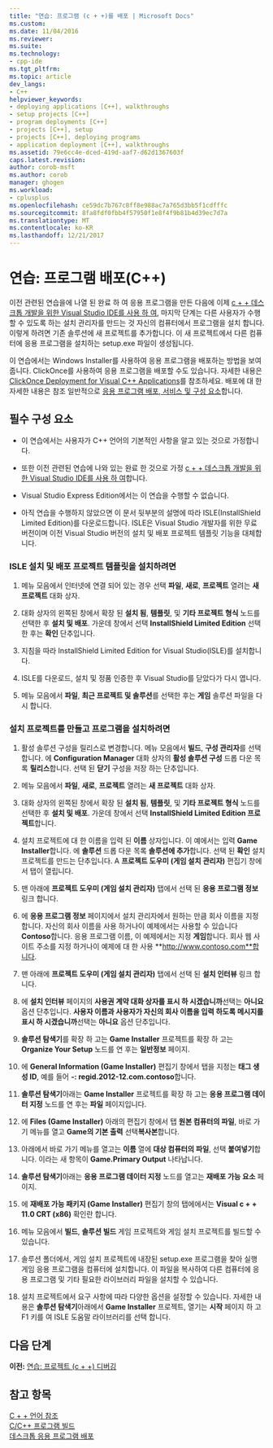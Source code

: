 ```yaml
---
title: "연습: 프로그램 (c + +)를 배포 | Microsoft Docs"
ms.custom: 
ms.date: 11/04/2016
ms.reviewer: 
ms.suite: 
ms.technology:
- cpp-ide
ms.tgt_pltfrm: 
ms.topic: article
dev_langs:
- C++
helpviewer_keywords:
- deploying applications [C++], walkthroughs
- setup projects [C++]
- program deployments [C++]
- projects [C++], setup
- projects [C++], deploying programs
- application deployment [C++], walkthroughs
ms.assetid: 79e6cc4e-dced-419d-aaf7-d62d1367603f
caps.latest.revision: 
author: corob-msft
ms.author: corob
manager: ghogen
ms.workload:
- cplusplus
ms.openlocfilehash: ce59dc7b767c8ff8e988ac7a765d3bb5f1cdfffc
ms.sourcegitcommit: 8fa8fdf0fbb4f57950f1e8f4f9b81b4d39ec7d7a
ms.translationtype: MT
ms.contentlocale: ko-KR
ms.lasthandoff: 12/21/2017
---
```

# <a name="walkthrough-deploying-your-program-c"></a>연습: 프로그램 배포(C++)
이전 관련된 연습을에 나열 된 완료 하 여 응용 프로그램을 만든 다음에 이제 [c + + 데스크톱 개발을 위한 Visual Studio IDE를 사용 하 여](../ide/using-the-visual-studio-ide-for-cpp-desktop-development.md), 마지막 단계는 다른 사용자가 수행할 수 있도록 하는 설치 관리자를 만드는 것 자신의 컴퓨터에서 프로그램을 설치 합니다. 이렇게 하려면 기존 솔루션에 새 프로젝트를 추가합니다. 이 새 프로젝트에서 다른 컴퓨터에 응용 프로그램을 설치하는 setup.exe 파일이 생성됩니다.  
  
 이 연습에서는 Windows Installer를 사용하여 응용 프로그램을 배포하는 방법을 보여 줍니다. ClickOnce를 사용하여 응용 프로그램을 배포할 수도 있습니다. 자세한 내용은 [ClickOnce Deployment for Visual C++ Applications](../ide/clickonce-deployment-for-visual-cpp-applications.md)를 참조하세요. 배포에 대 한 자세한 내용은 참조 일반적으로 [응용 프로그램 배포, 서비스 및 구성 요소](/visualstudio/deployment/deploying-applications-services-and-components)합니다.  
  
## <a name="prerequisites"></a>필수 구성 요소  
  
-   이 연습에서는 사용자가 C++ 언어의 기본적인 사항을 알고 있는 것으로 가정합니다.  
  
-   또한 이전 관련된 연습에 나와 있는 완료 한 것으로 가정 [c + + 데스크톱 개발을 위한 Visual Studio IDE를 사용 하 여](../ide/using-the-visual-studio-ide-for-cpp-desktop-development.md)합니다.  
  
-   Visual Studio Express Edition에서는 이 연습을 수행할 수 없습니다.  
  
-   아직 연습을 수행하지 않았으면 이 문서 뒷부분의 설명에 따라 ISLE(InstallShield Limited Edition)를 다운로드합니다. ISLE은 Visual Studio 개발자를 위한 무료 버전이며 이전 Visual Studio 버전의 설치 및 배포 프로젝트 템플릿 기능을 대체합니다.  
  
### <a name="to-install-the-isle-setup-and-deployment-project-template"></a>ISLE 설치 및 배포 프로젝트 템플릿을 설치하려면  
  
1.  메뉴 모음에서 인터넷에 연결 되어 있는 경우 선택 **파일**, **새로**, **프로젝트** 열려는 **새 프로젝트** 대화 상자.  
  
2.  대화 상자의 왼쪽된 창에서 확장 된 **설치 됨**, **템플릿**, 및 **기타 프로젝트 형식** 노드를 선택한 후 **설치 및 배포**. 가운데 창에서 선택 **InstallShield Limited Edition** 선택한 후는 **확인** 단추입니다.  
  
3.  지침을 따라 InstallShield Limited Edition for Visual Studio(ISLE)를 설치합니다.  
  
4.  ISLE를 다운로드, 설치 및 정품 인증한 후 Visual Studio를 닫았다가 다시 엽니다.  
  
5.  메뉴 모음에서 **파일**, **최근 프로젝트 및 솔루션**를 선택한 후는 **게임** 솔루션 파일을 다시 합니다.  
  
### <a name="to-create-a-setup-project-and-install-your-program"></a>설치 프로젝트를 만들고 프로그램을 설치하려면  
  
1.  활성 솔루션 구성을 릴리스로 변경합니다. 메뉴 모음에서 **빌드**, **구성 관리자**를 선택합니다. 에 **Configuration Manager** 대화 상자의 **활성 솔루션 구성** 드롭 다운 목록 **릴리스**합니다. 선택 된 **닫기** 구성을 저장 하는 단추입니다.  
  
2.  메뉴 모음에서 **파일**, **새로**, **프로젝트** 열려는 **새 프로젝트** 대화 상자.  
  
3.  대화 상자의 왼쪽된 창에서 확장 된 **설치 됨**, **템플릿**, 및 **기타 프로젝트 형식** 노드를 선택한 후 **설치 및 배포**. 가운데 창에서 선택 **InstallShield Limited Edition 프로젝트**합니다.  
  
4.  설치 프로젝트에 대 한 이름을 입력 된 **이름** 상자입니다. 이 예에서는 입력 **Game Installer**합니다. 에 **솔루션** 드롭 다운 목록 **솔루션에 추가**합니다. 선택 된 **확인** 설치 프로젝트를 만드는 단추입니다. A **프로젝트 도우미 (게임 설치 관리자)** 편집기 창에서 탭이 열립니다.  
  
5.  맨 아래에 **프로젝트 도우미 (게임 설치 관리자)** 탭에서 선택 된 **응용 프로그램 정보** 링크 합니다.  
  
6.  에 **응용 프로그램 정보** 페이지에서 설치 관리자에서 원하는 만큼 회사 이름을 지정 합니다. 자신의 회사 이름을 사용 하거나이 예제에서는 사용할 수 있습니다 **Contoso**합니다. 응용 프로그램 이름, 이 예제에서는 지정 **게임**합니다. 회사 웹 사이트 주소를 지정 하거나이 예제에 대 한 사용 **http://www.contoso.com**합니다.  
  
7.  맨 아래에 **프로젝트 도우미 (게임 설치 관리자)** 탭에서 선택 된 **설치 인터뷰** 링크 합니다.  
  
8.  에 **설치 인터뷰** 페이지의 **사용권 계약 대화 상자를 표시 하 시겠습니까**선택는 **아니요** 옵션 단추입니다. **사용자 이름과 사용자가 자신의 회사 이름을 입력 하도록 메시지를 표시 하 시겠습니까**선택는 **아니요** 옵션 단추입니다.  
  
9. **솔루션 탐색기**를 확장 하 고는 **Game Installer** 프로젝트를 확장 하 고는 **Organize Your Setup** 노드를 연 후는 **일반정보** 페이지.  
  
10. 에 **General Information (Game Installer)** 편집기 창에서 탭을 지정는 **태그 생성 ID**, 예를 들어 **-: regid.2012-12.com.contoso**합니다.  
  
11. **솔루션 탐색기**아래는 **Game Installer** 프로젝트를 확장 하 고는 **응용 프로그램 데이터 지정** 노드를 연 후는 **파일** 페이지입니다.  
  
12. 에 **Files (Game Installer)** 아래의 편집기 창에서 탭 **원본 컴퓨터의 파일**, 바로 가기 메뉴를 열고 **Game의 기본 출력** 선택**복사본**합니다.  
  
13. 아래에서 바로 가기 메뉴를 열고는 **이름** 열에 **대상 컴퓨터의 파일**, 선택 **붙여넣기**합니다. 이라는 새 항목이 **Game.Primary Output** 나타납니다.  
  
14. **솔루션 탐색기**아래는 **응용 프로그램 데이터 지정** 노드를 열고는 **재배포 가능 요소** 페이지.  
  
15. 에 **재배포 가능 패키지 (Game Installer)** 편집기 창의 탭에에서는 **Visual c + + 11.0 CRT (x86)** 확인란 합니다.  
  
16. 메뉴 모음에서 **빌드**, **솔루션 빌드** 게임 프로젝트와 게임 설치 프로젝트를 빌드할 수 있습니다.  
  
17. 솔루션 폴더에서, 게임 설치 프로젝트에 내장된 setup.exe 프로그램을 찾아 실행 게임 응용 프로그램을 컴퓨터에 설치합니다. 이 파일을 복사하여 다른 컴퓨터에 응용 프로그램 및 기타 필요한 라이브러리 파일을 설치할 수 있습니다.  
  
18. 설치 프로젝트에서 요구 사항에 따라 다양한 옵션을 설정할 수 있습니다. 자세한 내용은 **솔루션 탐색기**아래에서 **Game Installer** 프로젝트, 열기는 **시작** 페이지 하 고 F1 키를 여 ISLE 도움말 라이브러리를 선택 합니다.  
  
## <a name="next-steps"></a>다음 단계  
 **이전:** [연습: 프로젝트 (c + +) 디버깅](../ide/walkthrough-debugging-a-project-cpp.md)  
  
## <a name="see-also"></a>참고 항목  
 [C + + 언어 참조](../cpp/cpp-language-reference.md)   
 [C/C++ 프로그램 빌드](../build/building-c-cpp-programs.md)  
 [데스크톱 응용 프로그램 배포](../ide/deploying-native-desktop-applications-visual-cpp.md)